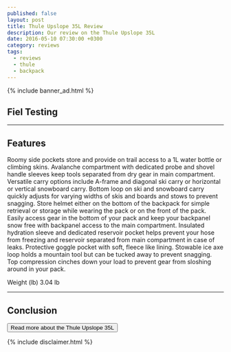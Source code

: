 ```yaml
---
published: false
layout: post
title: Thule Upslope 35L Review
description: Our review on the Thule Upslope 35L
date: 2016-05-10 07:30:00 +0300
category: reviews
tags:
  - reviews
  - thule
  - backpack
---
```



<!--more-->

{% include banner_ad.html %}



## Fiel Testing

---

## Features

Roomy side pockets store and provide on trail access to a 1L water bottle or climbing skins.
Avalanche compartment with dedicated probe and shovel handle sleeves keep tools separated from dry gear in main compartment.
Versatile carry options include A-frame and diagonal ski carry or horizontal or vertical snowboard carry.
Bottom loop on ski and snowboard carry quickly adjusts for varying widths of skis and boards and stows to prevent snagging.
Store helmet either on the bottom of the backpack for simple retrieval or storage while wearing the pack or on the front of the pack.
Easily access gear in the bottom of your pack and keep your backpanel snow free with backpanel access to the main compartment.
Insulated hydration sleeve and dedicated reservoir pocket helps prevent your hose from freezing and reservoir separated from main compartment in case of leaks.
Protective goggle pocket with soft, fleece like lining.
Stowable ice axe loop holds a mountain tool but can be tucked away to prevent snagging.
Top compression cinches down your load to prevent gear from sloshing around in your pack.

Weight (lb)	3.04 lb

---

## Conclusion


<a href="http://www.moosejaw.com/moosejaw/shop/product_Thule-Upslope-35L-Snowsports-Backpack_10290872_10208_10000001_-1_"><button type="button" class="btn btn-danger">Read more about the Thule Upslope 35L</button></a>

{% include disclaimer.html %}

<script type="text/javascript">
amzn_assoc_placement = "adunit0";
amzn_assoc_search_bar = "true";
amzn_assoc_tracking_id = "hikeve-20";
amzn_assoc_search_bar_position = "top";
amzn_assoc_ad_mode = "search";
amzn_assoc_ad_type = "smart";
amzn_assoc_marketplace = "amazon";
amzn_assoc_region = "US";
amzn_assoc_title = "Thule Backpacks";
amzn_assoc_default_search_phrase = "thule backpack";
amzn_assoc_default_category = "All";
amzn_assoc_linkid = "fad3ef44eab5cdcffa305c971b09888c";
</script>
<script src="//z-na.amazon-adsystem.com/widgets/onejs?MarketPlace=US"></script>
